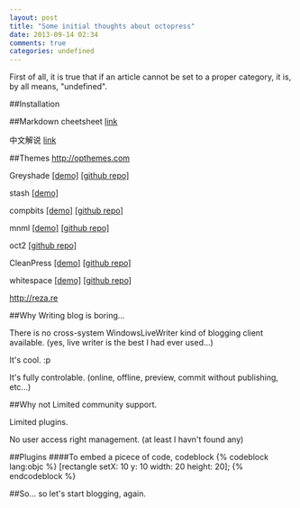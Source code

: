 ```yaml
---
layout: post
title: "Some initial thoughts about octopress"
date: 2013-09-14 02:34
comments: true
categories: undefined
---
```

First of all, it is true that if an article cannot be set to a proper category, it is, by all means, "undefined".

##Installation


##Markdown
cheetsheet [link](https://github.com/adam-p/markdown-here/wiki/Markdown-Cheatsheet)

中文解说 [link](http://squidv.com/octopress-markdown/)


##Themes
http://opthemes.com

Greyshade
[[demo]](http://shashankmehta.in)
[[github repo]](https://github.com/shashankmehta/greyshade)

stash
[[demo]](http://zespia.tw/Octopress-Theme-Slash/)

compbits
[[demo]](http://blog.iwinux.info)
[[github repo]](https://github.com/iwinux/compbits)

mnml
[[demo]](http://www.overacker.me)
[[github repo]](https://github.com/ioveracker/mnml)

oct2
[[github repo]](https://github.com/bijumon/oct2)

CleanPress
[[demo]](http://carmo.org.uk)
[[github repo]](https://github.com/macjasp/cleanpress)

whitespace
[[demo]](http://lucaslew.com)
[[github repo]](https://github.com/lucaslew/whitespace)


http://reza.re


##Why
Writing blog is boring...

There is no cross-system WindowsLiveWriter kind of blogging client available. (yes, live writer is the best I had ever used...)

It's cool. :p

It's fully controlable. (online, offline, preview, commit without publishing, etc...)


##Why not
Limited community support.

Limited plugins.

No user access right management. (at least I havn't found any)


##Plugins
####To embed a picece of code, codeblock
{% codeblock lang:objc %}
[rectangle setX: 10 y: 10 width: 20 height: 20];
{% endcodeblock %}


##So...
so let's start blogging, again.

